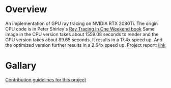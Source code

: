 # Overview
An implementation of GPU ray tracing on NVIDIA RTX 2080Ti. The origin CPU code is in Peter Shirley's 
[Ray Tracing in One Weekend book](https://raytracing.github.io/books/RayTracingInOneWeekend.html)
Same image in the CPU version takes about 1559.08 seconds to render and the GPU version takes about 89.65 seconds. 
It results in a 17.4x speed up. And the optimized version further results in a 2.64x speed up.
Project report: [link](https://docs.google.com/document/d/1Vn1uWVYVuFz_-aaSXAt4Z4GZcK2T2EoMx00ITAH-ADI/edit)

# Gallary 
[Contribution guidelines for this project](docs/CONTRIBUTING.md)
